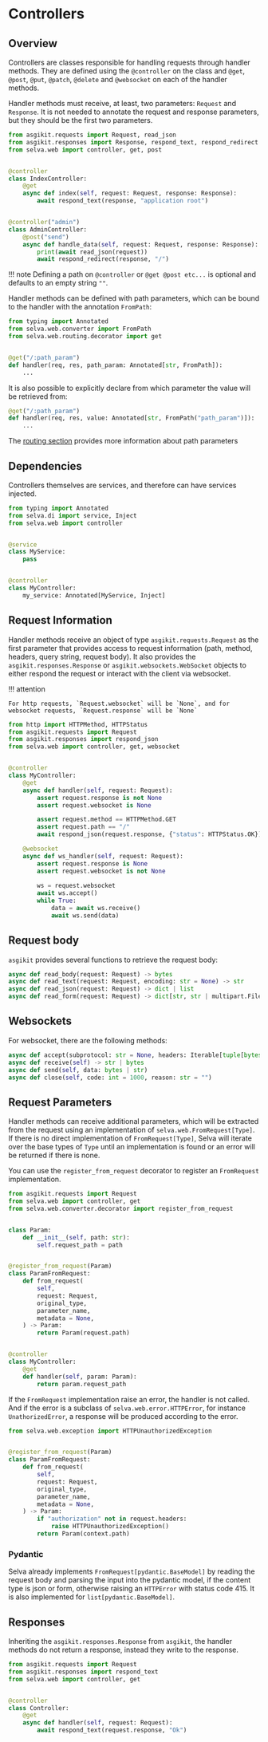 # Controllers

## Overview

Controllers are classes responsible for handling requests through handler methods.
They are defined using the `@controller` on the class and `@get`, `@post`, `@put`,
`@patch`, `@delete` and `@websocket` on each of the handler methods.

Handler methods must receive, at least, two parameters: `Request` and `Response`.
It is not needed to annotate the request and response parameters, but they should
be the first two parameters.

```python
from asgikit.requests import Request, read_json
from asgikit.responses import Response, respond_text, respond_redirect
from selva.web import controller, get, post


@controller
class IndexController:
    @get
    async def index(self, request: Request, response: Response):
        await respond_text(response, "application root")


@controller("admin")
class AdminController:
    @post("send")
    async def handle_data(self, request: Request, response: Response):
        print(await read_json(request))
        await respond_redirect(response, "/")
```

!!! note
    Defining a path on `@controller` or `@get @post etc...` is optional and
    defaults to an empty string `""`.

Handler methods can be defined with path parameters, which can be bound to the
handler with the annotation `FromPath`:

```python
from typing import Annotated
from selva.web.converter import FromPath
from selva.web.routing.decorator import get


@get("/:path_param")
def handler(req, res, path_param: Annotated[str, FromPath]):
    ...
```

It is also possible to explicitly declare from which parameter the value will
be retrieved from:

```python
@get("/:path_param")
def handler(req, res, value: Annotated[str, FromPath("path_param")]):
    ...
```


The [routing section](routing.md) provides more information about path parameters

## Dependencies

Controllers themselves are services, and therefore can have services injected.

```python
from typing import Annotated
from selva.di import service, Inject
from selva.web import controller


@service
class MyService:
    pass


@controller
class MyController:
    my_service: Annotated[MyService, Inject]
```

## Request Information

Handler methods receive an object of type `asgikit.requests.Request` as the first
parameter that provides access to request information (path, method, headers, query
string, request body). It also provides the `asgikit.responses.Response` or
`asgikit.websockets.WebSocket` objects to either respond the request or interact
with the client via websocket.

!!! attention

    For http requests, `Request.websocket` will be `None`, and for
    websocket requests, `Request.response` will be `None`

```python
from http import HTTPMethod, HTTPStatus
from asgikit.requests import Request
from asgikit.responses import respond_json
from selva.web import controller, get, websocket


@controller
class MyController:
    @get
    async def handler(self, request: Request):
        assert request.response is not None
        assert request.websocket is None

        assert request.method == HTTPMethod.GET
        assert request.path == "/"
        await respond_json(request.response, {"status": HTTPStatus.OK})

    @websocket
    async def ws_handler(self, request: Request):
        assert request.response is None
        assert request.websocket is not None
        
        ws = request.websocket
        await ws.accept()
        while True:
            data = await ws.receive()
            await ws.send(data)
```

## Request body

`asgikit` provides several functions to retrieve the request body:

```python
async def read_body(request: Request) -> bytes
async def read_text(request: Request, encoding: str = None) -> str
async def read_json(request: Request) -> dict | list
async def read_form(request: Request) -> dict[str, str | multipart.File]:
```

## Websockets

For websocket, there are the following methods:

```python
async def accept(subprotocol: str = None, headers: Iterable[tuple[bytes, bytes]] = None)
async def receive(self) -> str | bytes
async def send(self, data: bytes | str)
async def close(self, code: int = 1000, reason: str = "")
```

## Request Parameters

Handler methods can receive additional parameters, which will be extracted from
the request using an implementation of `selva.web.FromRequest[Type]`.
If there is no direct implementation of `FromRequest[Type]`, Selva will iterate
over the base types of `Type` until an implementation is found or an error will
be returned if there is none.

You can use the `register_from_request` decorator to register an `FromRequest` implementation.

```python
from asgikit.requests import Request
from selva.web import controller, get
from selva.web.converter.decorator import register_from_request


class Param:
    def __init__(self, path: str):
        self.request_path = path


@register_from_request(Param)
class ParamFromRequest:
    def from_request(
        self,
        request: Request,
        original_type,
        parameter_name,
        metadata = None,
    ) -> Param:
        return Param(request.path)


@controller
class MyController:
    @get
    def handler(self, param: Param):
        return param.request_path
```

If the `FromRequest` implementation raise an error, the handler is not called.
And if the error is a subclass of `selva.web.error.HTTPError`, for instance
`UnathorizedError`, a response will be produced according to the error.

```python
from selva.web.exception import HTTPUnauthorizedException


@register_from_request(Param)
class ParamFromRequest:
    def from_request(
        self,
        request: Request,
        original_type,
        parameter_name,
        metadata = None,
    ) -> Param:
        if "authorization" not in request.headers:
            raise HTTPUnauthorizedException()
        return Param(context.path)
```

### Pydantic

Selva already implements `FromRequest[pydantic.BaseModel]` by reading the request
body and parsing the input into the pydantic model, if the content type is json
or form, otherwise raising an `HTTPError` with status code 415. It is also implemented
for `list[pydantic.BaseModel]`.

## Responses

Inheriting the `asgikit.responses.Response` from `asgikit`, the handler methods
do not return a response, instead they write to the response.

```python
from asgikit.requests import Request
from asgikit.responses import respond_text
from selva.web import controller, get


@controller
class Controller:
    @get
    async def handler(self, request: Request):
        await respond_text(request.response, "Ok")
```
